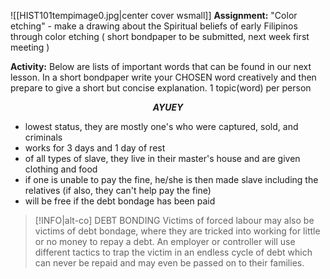 ![[HIST101tempimage0.jpg|center cover wsmall]]
**Assignment:** "Color etching" - make a drawing about the Spiritual beliefs of early Filipinos through color etching ( short bondpaper to be submitted, next week first meeting )

**Activity:** Below are lists of important words that can be found in our next lesson. In a short bondpaper write your CHOSEN word creatively and then prepare to  give a short but concise explanation. 1 topic(word) per person

***<center>AYUEY</center>***

- lowest status, they are mostly one's who were captured, sold, and criminals
- works for 3 days and 1 day of rest
- of all types of slave, they live in their master's house and are given clothing and food
- if one is unable to pay the fine, he/she is then made slave including the relatives (if also, they can't help pay the fine)
- will be free if the debt bondage has been paid

>[!INFO|alt-co] DEBT BONDING
> Victims of forced labour may also be victims of debt bondage, where they are tricked into working for little or no money to repay a debt. An employer or controller will use different tactics to trap the victim in an endless cycle of debt which can never be repaid and may even be passed on to their families.
